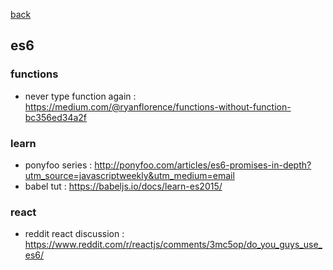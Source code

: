 [back](README.md)

## es6   

### functions
- never type function again : https://medium.com/@ryanflorence/functions-without-function-bc356ed34a2f

### learn
- ponyfoo series : http://ponyfoo.com/articles/es6-promises-in-depth?utm_source=javascriptweekly&utm_medium=email
- babel tut : https://babeljs.io/docs/learn-es2015/

### react 
- reddit react discussion : https://www.reddit.com/r/reactjs/comments/3mc5op/do_you_guys_use_es6/





